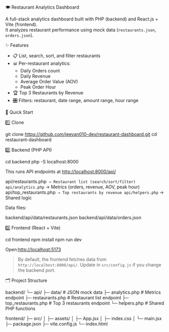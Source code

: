 🍽️ Restaurant Analytics Dashboard

A full-stack analytics dashboard built with PHP (backend) and React.js + Vite (frontend).  
It analyzes restaurant performance using mock data (`restaurants.json`, `orders.json`).

 ✨ Features
- 📋 List, search, sort, and filter restaurants
- 📊 Per-restaurant analytics:
  - Daily Orders count
  - Daily Revenue
  - Average Order Value (AOV)
  - Peak Order Hour
- 🏆 Top 3 Restaurants by Revenue
- 🎛 Filters: restaurant, date range, amount range, hour range

🧭 Quick Start

1️⃣ Clone

git clone https://github.com/jeevan010-dev/restaurant-dashboard.git
cd restaurant-dashboard


2️⃣ Backend (PHP API)


cd backend
php -S localhost:8000

This runs API endpoints at [http://localhost:8000/api/](http://localhost:8000/api/)

api/restaurants.php` → Restaurant list (search/sort/filter)
api/analytics.php` → Metrics (orders, revenue, AOV, peak hour)
api/top_restaurants.php` → Top restaurants by revenue
api/helpers.php` → Shared logic

Data files:


backend/api/data/restaurants.json
backend/api/data/orders.json

3️⃣ Frontend (React + Vite)


cd frontend
npm install
npm run dev


Open:[http://localhost:5173](http://localhost:5173)

> By default, the frontend fetches data from `http://localhost:8000/api/`.
> Update in `src/config.js` if you change the backend port.


🗂 Project Structure

backend/
 └─ api/
     ├─ data/                 # JSON mock data
     ├─ analytics.php         # Metrics endpoint
     ├─ restaurants.php       # Restaurant list endpoint
     ├─ top_restaurants.php   # Top 3 restaurants endpoint
     └─ helpers.php           # Shared PHP functions

frontend/
 ├─ src/
 │   ├─ assets/
 │   ├─ App.jsx
 │   ├─ index.css
 │   └─ main.jsx
 ├─ package.json
 ├─ vite.config.js
 └─ index.html
